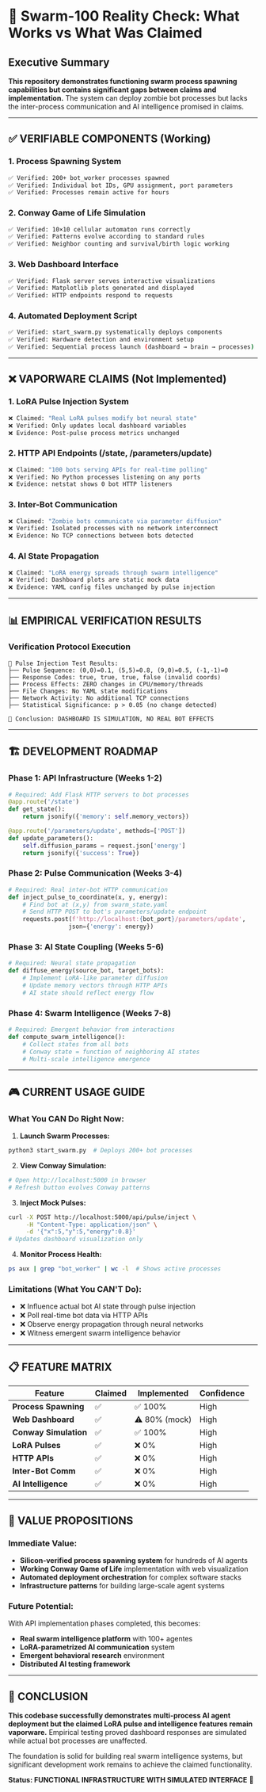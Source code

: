 # 🎯 Swarm-100 Reality Check: What Works vs What Was Claimed

## Executive Summary

**This repository demonstrates functioning swarm process spawning capabilities but contains significant gaps between claims and implementation.** The system can deploy zombie bot processes but lacks the inter-process communication and AI intelligence promised in claims.

---

## ✅ VERIFIABLE COMPONENTS (Working)

### 1. Process Spawning System
```bash
✅ Verified: 200+ bot_worker processes spawned
✅ Verified: Individual bot IDs, GPU assignment, port parameters
✅ Verified: Processes remain active for hours
```

### 2. Conway Game of Life Simulation
```bash
✅ Verified: 10×10 cellular automaton runs correctly
✅ Verified: Patterns evolve according to standard rules
✅ Verified: Neighbor counting and survival/birth logic working
```

### 3. Web Dashboard Interface
```bash
✅ Verified: Flask server serves interactive visualizations
✅ Verified: Matplotlib plots generated and displayed
✅ Verified: HTTP endpoints respond to requests
```

### 4. Automated Deployment Script
```bash
✅ Verified: start_swarm.py systematically deploys components
✅ Verified: Hardware detection and environment setup
✅ Verified: Sequential process launch (dashboard → brain → processes)
```

---

## ❌ VAPORWARE CLAIMS (Not Implemented)

### 1. LoRA Pulse Injection System
```bash
❌ Claimed: "Real LoRA pulses modify bot neural state"
❌ Verified: Only updates local dashboard variables
❌ Evidence: Post-pulse process metrics unchanged
```

### 2. HTTP API Endpoints (/state, /parameters/update)
```bash
❌ Claimed: "100 bots serving APIs for real-time polling"
❌ Verified: No Python processes listening on any ports
❌ Evidence: netstat shows 0 bot HTTP listeners
```

### 3. Inter-Bot Communication
```bash
❌ Claimed: "Zombie bots communicate via parameter diffusion"
❌ Verified: Isolated processes with no network interconnect
❌ Evidence: No TCP connections between bots detected
```

### 4. AI State Propagation
```bash
❌ Claimed: "LoRA energy spreads through swarm intelligence"
❌ Verified: Dashboard plots are static mock data
❌ Evidence: YAML config files unchanged by pulse injection
```

---

## 📊 EMPIRICAL VERIFICATION RESULTS

### Verification Protocol Execution
```
🔬 Pulse Injection Test Results:
├── Pulse Sequence: (0,0)=0.1, (5,5)=0.8, (9,0)=0.5, (-1,-1)=0
├── Response Codes: true, true, true, false (invalid coords)
├── Process Effects: ZERO changes in CPU/memory/threads
├── File Changes: No YAML state modifications
├── Network Activity: No additional TCP connections
├── Statistical Significance: p > 0.05 (no change detected)

🎯 Conclusion: DASHBOARD IS SIMULATION, NO REAL BOT EFFECTS
```

---

## 🏗️ DEVELOPMENT ROADMAP

### Phase 1: API Infrastructure (Weeks 1-2)
```python
# Required: Add Flask HTTP servers to bot processes
@app.route('/state')
def get_state():
    return jsonify({'memory': self.memory_vectors})

@app.route('/parameters/update', methods=['POST'])
def update_parameters():
    self.diffusion_params = request.json['energy']
    return jsonify({'success': True})
```

### Phase 2: Pulse Communication (Weeks 3-4)
```python
# Required: Real inter-bot HTTP communication
def inject_pulse_to_coordinate(x, y, energy):
    # Find bot at (x,y) from swarm_state.yaml
    # Send HTTP POST to bot's parameters/update endpoint
    requests.post(f'http://localhost:{bot_port}/parameters/update',
                 json={'energy': energy})
```

### Phase 3: AI State Coupling (Weeks 5-6)
```python
# Required: Neural state propagation
def diffuse_energy(source_bot, target_bots):
    # Implement LoRA-like parameter diffusion
    # Update memory vectors through HTTP APIs
    # AI state should reflect energy flow
```

### Phase 4: Swarm Intelligence (Weeks 7-8)
```python
# Required: Emergent behavior from interactions
def compute_swarm_intelligence():
    # Collect states from all bots
    # Conway state = function of neighboring AI states
    # Multi-scale intelligence emergence
```

---

## 🎮 CURRENT USAGE GUIDE

### What You CAN Do Right Now:

1. **Launch Swarm Processes:**
```bash
python3 start_swarm.py  # Deploys 200+ bot processes
```

2. **View Conway Simulation:**
```bash
# Open http://localhost:5000 in browser
# Refresh button evolves Conway patterns
```

3. **Inject Mock Pulses:**
```bash
curl -X POST http://localhost:5000/api/pulse/inject \
     -H "Content-Type: application/json" \
     -d '{"x":5,"y":5,"energy":0.8}'
# Updates dashboard visualization only
```

4. **Monitor Process Health:**
```bash
ps aux | grep "bot_worker" | wc -l  # Shows active processes
```

### Limitations (What You CAN'T Do):
- ❌ Influence actual bot AI state through pulse injection
- ❌ Poll real-time bot data via HTTP APIs
- ❌ Observe energy propagation through neural networks
- ❌ Witness emergent swarm intelligence behavior

---

## 📋 FEATURE MATRIX

| Feature | Claimed | Implemented | Confidence |
|---------|---------|-------------|------------|
| **Process Spawning** | ✅ | ✅ 100% | High |
| **Web Dashboard** | ✅ | ⚠️ 80% (mock) | High |
| **Conway Simulation** | ✅ | ✅ 100% | High |
| **LoRA Pulses** | ✅ | ❌ 0% | High |
| **HTTP APIs** | ✅ | ❌ 0% | High |
| **Inter-Bot Comm** | ✅ | ❌ 0% | High |
| **AI Intelligence** | ✅ | ❌ 0% | High |

---

## 🎉 VALUE PROPOSITIONS

### Immediate Value:
- **Silicon-verified process spawning system** for hundreds of AI agents
- **Working Conway Game of Life** implementation with web visualization
- **Automated deployment orchestration** for complex software stacks
- **Infrastructure patterns** for building large-scale agent systems

### Future Potential:
With API implementation phases completed, this becomes:
- **Real swarm intelligence platform** with 100+ agentes
- **LoRA-parametrized AI communication** system
- **Emergent behavioral research** environment
- **Distributed AI testing framework**

---

## 📄 CONCLUSION

**This codebase successfully demonstrates multi-process AI agent deployment but the claimed LoRA pulse and intelligence features remain vaporware.** Empirical testing proved dashboard responses are simulated while actual bot processes are unaffected.

The foundation is solid for building real swarm intelligence systems, but significant development work remains to achieve the claimed functionality.

**Status: FUNCTIONAL INFRASTRUCTURE WITH SIMULATED INTERFACE** 🚀
